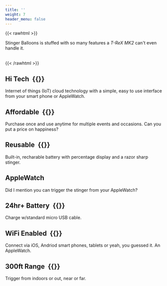 ```yaml
---
title: ''
weight: 7
header_menu: false
---
```


{{< rawhtml >}}
<p>Stinger Balloons is stuffed with so many features a <em>T-ReX MK2</em> can't even handle it.</p>
<br>
{{< /rawhtml >}}

## Hi Tech &nbsp;{{<icon class="fa fa-robot">}}

Internet of things (IoT) cloud technology with a simple, easy to use interface from your smart phone or AppleWatch.

## Affordable &nbsp;{{<icon class="fa fa-dollar-sign">}}

Purchase once and use anytime for multiple events and occasions. Can you put a price on happiness?

## Reusable &nbsp;{{<icon class="fa fa-recycle">}}

Built-in, recharable battery with percentage display and a razor sharp stinger.

## AppleWatch

Did I mention you can trigger the stinger from your AppleWatch?

## 24hr+ Battery &nbsp;{{<icon class="fa fa-battery-full">}}

Charge w/standard micro USB cable.

## WiFi Enabled &nbsp;{{<icon class="fa fa-wifi">}}

Connect via iOS, Andriod smart phones, tablets or yeah, you guessed it. An AppleWatch.

## 300ft Range &nbsp;{{<icon class="fas fa-expand-alt">}}

Trigger from indoors or out, near or far.
